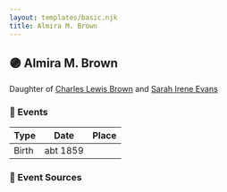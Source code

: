 ```yaml
---
layout: templates/basic.njk
title: Almira M. Brown
---
```

## 🟣 Almira M. Brown

Daughter of [Charles Lewis Brown](/people/7/70538697) and [Sarah Irene Evans](/people/4/47294572)

### 📆 Events

Type | Date | Place
------ | ------ | ------
Birth | abt 1859 |

### 📰 Event Sources
